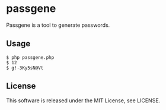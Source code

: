 # passgene
Passgene is a tool to generate passwords.

## Usage
```
$ php passgene.php  
$ 12  
$ g!-3Ky5sN@Vt  
```

## License
This software is released under the MIT License, see LICENSE.
